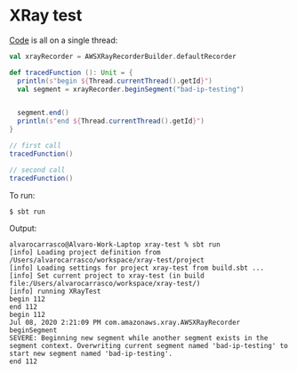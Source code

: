 # XRay test

[Code](src/main/scala/XRayTest.scala) is all on a single thread:

```scala
val xrayRecorder = AWSXRayRecorderBuilder.defaultRecorder

def tracedFunction (): Unit = {
  println(s"begin ${Thread.currentThread().getId}")
  val segment = xrayRecorder.beginSegment("bad-ip-testing")


  segment.end()
  println(s"end ${Thread.currentThread().getId}")
}

// first call
tracedFunction()

// second call
tracedFunction()
```

To run:

    $ sbt run

Output:

    alvarocarrasco@Alvaro-Work-Laptop xray-test % sbt run
    [info] Loading project definition from /Users/alvarocarrasco/workspace/xray-test/project
    [info] Loading settings for project xray-test from build.sbt ...
    [info] Set current project to xray-test (in build file:/Users/alvarocarrasco/workspace/xray-test/)
    [info] running XRayTest
    begin 112
    end 112
    begin 112
    Jul 08, 2020 2:21:09 PM com.amazonaws.xray.AWSXRayRecorder beginSegment
    SEVERE: Beginning new segment while another segment exists in the segment context. Overwriting current segment named 'bad-ip-testing' to start new segment named 'bad-ip-testing'.
    end 112